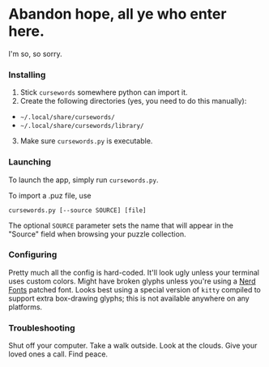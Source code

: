 # Abandon hope, all ye who enter here.

I'm so, so sorry.

### Installing

1. Stick `cursewords` somewhere python can import it.
2. Create the following directories (yes, you need to do this manually):
  - `~/.local/share/cursewords/`
  - `~/.local/share/cursewords/library/`
3. Make sure `cursewords.py` is executable.

### Launching

To launch the app, simply run `cursewords.py`.

To import a .puz file, use
```
cursewords.py [--source SOURCE] [file]
```
The optional `SOURCE` parameter sets the name that will appear in the "Source" field when browsing your puzzle collection.

### Configuring

Pretty much all the config is hard-coded. It'll look ugly unless your terminal uses custom colors. Might have broken glyphs unless you're using a [Nerd Fonts](https://github.com/ryanoasis/nerd-fonts) patched font. Looks best using a special version of `kitty` compiled to support extra box-drawing glyphs; this is not available anywhere on any platforms.

### Troubleshooting

Shut off your computer. Take a walk outside. Look at the clouds. Give your loved ones a call. Find peace.

